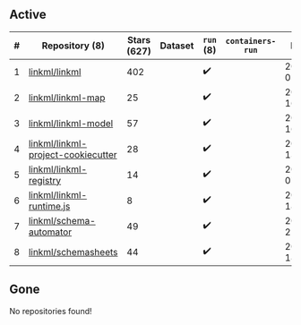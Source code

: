 ## Active
| # | Repository (8) | Stars (627) | Dataset | `run` (8) | `containers-run` | Last Modified |
| --- | --- | --- | --- | --- | --- | --- |
| 1 | [linkml/linkml](https://github.com/linkml/linkml) | 402 |  | :heavy_check_mark: |  | 2025-08-21 05:11:19+00:00 |
| 2 | [linkml/linkml-map](https://github.com/linkml/linkml-map) | 25 |  | :heavy_check_mark: |  | 2025-08-21 16:59:29+00:00 |
| 3 | [linkml/linkml-model](https://github.com/linkml/linkml-model) | 57 |  | :heavy_check_mark: |  | 2025-06-02 16:47:55+00:00 |
| 4 | [linkml/linkml-project-cookiecutter](https://github.com/linkml/linkml-project-cookiecutter) | 28 |  | :heavy_check_mark: |  | 2025-02-13 13:26:22+00:00 |
| 5 | [linkml/linkml-registry](https://github.com/linkml/linkml-registry) | 14 |  | :heavy_check_mark: |  | 2025-08-18 07:21:17+00:00 |
| 6 | [linkml/linkml-runtime.js](https://github.com/linkml/linkml-runtime.js) | 8 |  | :heavy_check_mark: |  | 2023-06-12 18:56:08+00:00 |
| 7 | [linkml/schema-automator](https://github.com/linkml/schema-automator) | 49 |  | :heavy_check_mark: |  | 2025-07-14 21:01:09+00:00 |
| 8 | [linkml/schemasheets](https://github.com/linkml/schemasheets) | 44 |  | :heavy_check_mark: |  | 2025-05-01 18:20:42+00:00 |

## Gone
No repositories found!
